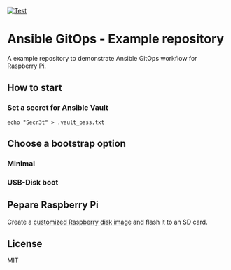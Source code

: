 [![Test](https://github.com/escalate/ansible-gitops-example-repository/actions/workflows/test.yml/badge.svg?branch=master&event=push)](https://github.com/escalate/ansible-gitops-example-repository/actions/workflows/test.yml)

# Ansible GitOps - Example repository

A example repository to demonstrate Ansible GitOps workflow for Raspberry Pi.

## How to start

### Set a secret for Ansible Vault

```
echo "Secr3t" > .vault_pass.txt
```

## Choose a bootstrap option

### Minimal

### USB-Disk boot

## Pepare Raspberry Pi

Create a [customized Raspberry disk image](https://github.com/escalate/ansible-gitops-raspberry-pi-os-custom-disk-image) and flash it to an SD card.





## License

MIT
